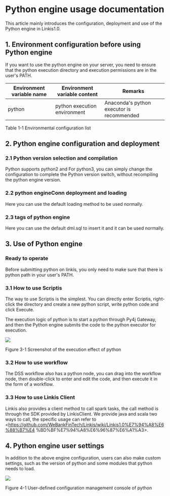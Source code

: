 # Python engine usage documentation

This article mainly introduces the configuration, deployment and use of the Python engine in Linkis1.0.

## 1. Environment configuration before using Python engine

If you want to use the python engine on your server, you need to ensure that the python execution directory and execution permissions are in the user's PATH.

| Environment variable name | Environment variable content | Remarks |
|------------|-----------------|--------------------------------|
| python | python execution environment | Anaconda's python executor is recommended |

Table 1-1 Environmental configuration list

## 2. Python engine configuration and deployment

### 2.1 Python version selection and compilation

Python supports python2 and
For python3, you can simply change the configuration to complete the Python version switch, without recompiling the python engine version.

### 2.2 python engineConn deployment and loading

Here you can use the default loading method to be used normally.

### 2.3 tags of python engine

Here you can use the default dml.sql to insert it and it can be used normally.

## 3. Use of Python engine

### Ready to operate

Before submitting python on linkis, you only need to make sure that there is python path in your user's PATH.

### 3.1 How to use Scriptis

The way to use Scriptis is the simplest. You can directly enter Scriptis, right-click the directory and create a new python script, write python code and click Execute.

The execution logic of python is to start a python through Py4j
Gateway, and then the Python engine submits the code to the python executor for execution.

![](/Images/EngineUsage/python-run.png)

Figure 3-1 Screenshot of the execution effect of python

### 3.2 How to use workflow

The DSS workflow also has a python node, you can drag into the workflow node, then double-click to enter and edit the code, and then execute it in the form of a workflow.

### 3.3 How to use Linkis Client

Linkis also provides a client method to call spark tasks, the call method is through the SDK provided by LinkisClient. We provide java and scala two ways to call, the specific usage can refer to <https://github.com/WeBankFinTech/Linkis/wiki/Linkis1.0%E7%94%A8%E6%88%B7%E4 %BD%BF%E7%94%A8%E6%96%87%E6%A1%A3>.

## 4. Python engine user settings

In addition to the above engine configuration, users can also make custom settings, such as the version of python and some modules that python needs to load.

![](/Images/EngineUsage/jdbc-conf.png)

Figure 4-1 User-defined configuration management console of python